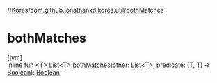 //[Kores](../../index.md)/[com.github.jonathanxd.kores.util](index.md)/[bothMatches](both-matches.md)

# bothMatches

[jvm]\
inline fun <[T](both-matches.md)> [List](https://kotlinlang.org/api/latest/jvm/stdlib/kotlin.collections/-list/index.html)<[T](both-matches.md)>.[bothMatches](both-matches.md)(other: [List](https://kotlinlang.org/api/latest/jvm/stdlib/kotlin.collections/-list/index.html)<[T](both-matches.md)>, predicate: ([T](both-matches.md), [T](both-matches.md)) -> [Boolean](https://kotlinlang.org/api/latest/jvm/stdlib/kotlin/-boolean/index.html)): [Boolean](https://kotlinlang.org/api/latest/jvm/stdlib/kotlin/-boolean/index.html)
